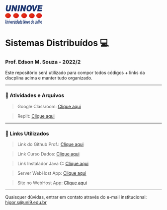 <img src="https://github.com/HigorRoc/ImagensUtilizadas/blob/main/logos/LogoUninove.png" width="120" height="60">

# Sistemas Distribuídos :computer:
###  Prof. Edson M. Souza - 2022/2

Este repositório será utilizado para compor todos códigos + links da discplina acima e manter tudo organizado.

---

### :pushpin: Atividades e Arquivos
> Google Classroom: [Clique aqui](https://classroom.google.com/u/3/c/NDg4ODEyMjA2ODYz)

> Replit: [Clique aqui](https://replit.com/@HigorRocha/apiPython#main.py)

---

### :pushpin: Links Utilizados
> Link do Github Prof.: [Clique aqui](https://github.com/EdsonMSouza)

> Link Curso Dados: [Clique aqui](https://github.com/EdsonMSouza/ciencia-de-dados)

> Link Instalador Java C: [Clique aqui](https://www.oracle.com/java/technologies/downloads/#jdk18-windows)

> Server WebHost App: [Clique aqui](https://www.000webhost.com/members/website/list)

> Site no WebHost App: [Clique aqui](https://higorovski.000webhostapp.com/)

---

Quaisquer dúvidas, entrar em contato através do e-mail institucional: 
higor.s@uni9.edu.br
